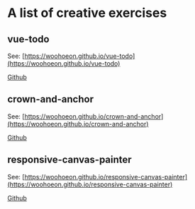 # A list of creative exercises

## vue-todo
See: [https://woohoeon.github.io/vue-todo](https://woohoeon.github.io/vue-todo)

[Github](https://github.com/woohoeon/vue-todo)

## crown-and-anchor
See: [https://woohoeon.github.io/crown-and-anchor](https://woohoeon.github.io/crown-and-anchor)

[Github](https://github.com/woohoeon/crown-and-anchor)

## responsive-canvas-painter
See: [https://woohoeon.github.io/responsive-canvas-painter](https://woohoeon.github.io/responsive-canvas-painter)

[Github](https://github.com/woohoeon/responsive-canvas-painter)
